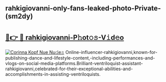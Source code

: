 ## rahkigiovanni-only-fans​-leaked-photo​-Private-(sm2dy)


# <h2><a href="https://mediaupload.pro?title=rahkigiovanni&ref=git">🔗👉 🔴 rahkigiovanni-P𝚑ot𝚘𝚜-V𝚒d𝚎o</a></h2>

[![Corinna Kopf Nue Nu𝚍e𝚜](https://i.imgur.com/0qMVB7G.gif)](https://mediaupload.pro?title=rahkigiovanni&ref=git)
Online-influencer-rahkigiovanni,known-for-publishing-dance-and-lifestyle-content,-including-performances-and-vlogs-on-social-media-platforms.Brilliant-ventriloquist-assistant-rahkigiovanni,celebrated-for-their-exceptional-abilities-and-accomplishments-in-assisting-ventriloquists.  